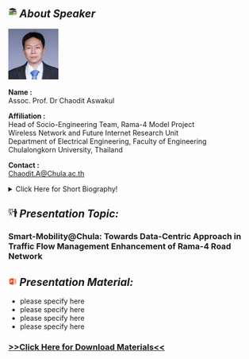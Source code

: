 ## <img width="3.5%" src="/Agenda/picture/biblio.png" /><link rel="stylesheet" type="text/css" media="all" href="./css/logo.css"/> <i class = "fa fa-handshake-p" aria-hidden="true">About Speaker</i> 

<a href="https://caswakul.github.io/achaodit">
<img width="20%" alt="your_picture" src ="/Presentation_program/9_Smart-Mobility_Chula/picture/prof_chaodit.jpg" /></a>

**Name :**<br>Assoc. Prof. Dr Chaodit Aswakul

**Affiliation :**<br>Head of Socio-Engineering Team, Rama-4 Model Project<br>Wireless Network and Future Internet Research Unit<br>Department of Electrical Engineering, Faculty of Engineering<br>Chulalongkorn University, Thailand

**Contact :**<br>Chaodit.A@Chula.ac.th

<details>
<summary>Click Here for Short Biography!</summary>
Chaodit was born in Nakhon-Ratchasima or Korat (gateway province to the northeast region of Thailand). That was in 1973, which seems
not very long ago (to me).
    
His early education started in Anuban-Meung Nakhon-Ratchasima, a local public school. From this school, it took 8 years before little Chaodit had learnt enough of Thai/English/Math languages. He then continued his study in another local school, Rajsima Vittayalai, where he met the girl (now his wife and the mother of our little daughter). After five years in this school, he passed the entrance examination and became a freshy in the Faculty of Engineering, Chulalongkorn University. He then moved from his home town, as a country boy, to the capital city of Thailand.
    
Four years to learn the inventive ideas by Newton, Maxwell and Faraday (amongst other giants). In 1994, he obtained the Bachelor of Engineering degree with 1st-class honours in Electrical Engineering. His major was in communication engineering and his final-year project was "Amorphous SiC Photocoupler" under the supervision of Prof. Dusit Krua-ngam.
    
From 1995 to 2000, he was with Digital Communication Section as well as Communication and Signal Processing Research Group, Department of Electrical and Electronic Engineering, Imperial College of Science, Technology and Medicine, University of London. At the college, he worked under the supervision of Dr Javier Barria in the area of communications networking. His research topic was "Performance Analysis of Routing in ATM Networks with Non-linear Equivalent Capacity Functions". He was awarded the PhD degree from the University of London on 31 December 2000 (the last day of the previous millennium).
    
Dr Chaodit is currently an assistant professor in Electrical Engineering at Chulalongkorn University. He previously served as the coordinator of Communication System Basic Laboratory and is a member of Telecommunication System Research Laboratory (TSRL). With Dr Chaiyachet Saivichit, we are now leading the Network Research Group of TSRL with more than 15 members of quality staff. Dr Chaodit is also a researcher in the University's Intelligent Transport System (ITS) Group, recently founded to raise the quality of transportation and traffic systems to their highest standards. And he is serving as the Assistant Head of Department in Academic Affairs, responsible for supervising the postgraduate programs at the Electical Engineering Department, Faculty of Engineering, Chulalongkorn University.
</details>

## <img width="3.5%" src="/Agenda/picture/present.png" /><link rel="stylesheet" type="text/css" media="all" href="./css/logo.css"/> <i class = "fa fa-handshake-p" aria-hidden="true">Presentation Topic:</i>
<h3> Smart-Mobility@Chula: Towards Data-Centric Approach in Traffic Flow Management Enhancement of Rama-4 Road Network</h3>

## <img width="3.5%" src="/Agenda/picture/material.png" /><link rel="stylesheet" type="text/css" media="all" href="./css/logo.css"/> <i class = "fa fa-handshake-p" aria-hidden="true">Presentation Material:</i>
- please specify here <br>
- please specify here <br>
- please specify here <br>
- please specify here <br>
<h3><a href="/Presentation_program/9_Smart-Mobility_Chula/presentation_material">>>Click Here for Download Materials<<</a></h3>
